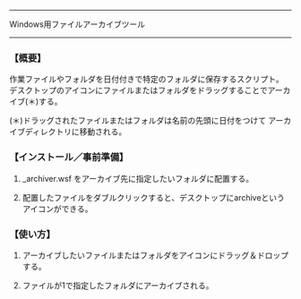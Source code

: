 -- ------------------------------------------------
Windows用ファイルアーカイブツール
-- ------------------------------------------------

### 【概要】

作業ファイルやフォルダを日付付きで特定のフォルダに保存するスクリプト。
デスクトップのアイコンにファイルまたはフォルダをドラッグすることでアーカイブ(＊)する。

(＊)ドラッグされたファイルまたはフォルダは名前の先頭に日付をつけて
アーカイブディレクトリに移動される。


### 【インストール／事前準備】

1. _archiver.wsf をアーカイブ先に指定したいフォルダに配置する。

2. 配置したファイルをダブルクリックすると、デスクトップにarchiveというアイコンができる。


### 【使い方】

1. アーカイブしたいファイルまたはフォルダをアイコンにドラッグ＆ドロップする。

2. ファイルが1で指定したフォルダにアーカイブされる。
